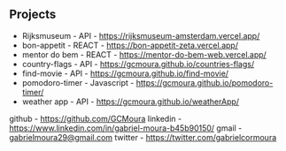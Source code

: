 ## Projects

* Rijksmuseum - API - https://rijksmuseum-amsterdam.vercel.app/
* bon-appetit - REACT - https://bon-appetit-zeta.vercel.app/
* mentor do bem - REACT - https://mentor-do-bem-web.vercel.app/
* country-flags - API - https://gcmoura.github.io/countries-flags/
* find-movie - API - https://gcmoura.github.io/find-movie/
* pomodoro-timer - Javascript - https://gcmoura.github.io/pomodoro-timer/
* weather app - API - https://gcmoura.github.io/weatherApp/
 
github - https://github.com/GCMoura
linkedin - https://www.linkedin.com/in/gabriel-moura-b45b90150/
gmail - gabrielmoura29@gmail.com
twitter - https://twitter.com/gabrielcormoura
